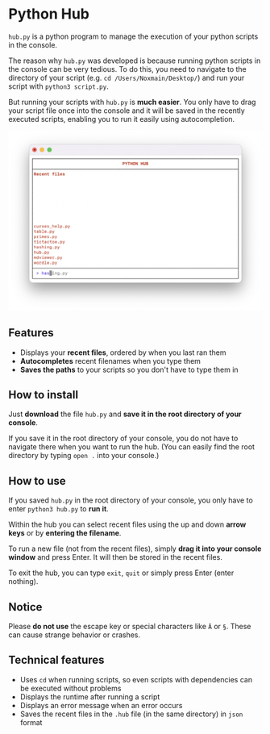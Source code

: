 # Python Hub

`hub.py` is a python program to manage the execution of your python scripts in the console.

The reason why `hub.py` was developed is because running python scripts in the console can be very tedious. To do this, you need to navigate to the directory of your script (e.g. `cd /Users/Noxmain/Desktop/`) and run your script with `python3 script.py`.

But running your scripts with `hub.py` is __much easier__. You only have to drag your script file once into the console and it will be saved in the recently executed scripts, enabling you to run it easily using autocompletion.

<img src="screenshot.png"/>

## Features

- Displays your __recent files__, ordered by when you last ran them
- __Autocompletes__ recent filenames when you type them
- __Saves the paths__ to your scripts so you don't have to type them in

## How to install

Just __download__ the file `hub.py` and __save it in the root directory of your console__.

If you save it in the root directory of your console, you do not have to navigate there when you want to run the hub. (You can easily find the root directory by typing `open .` into your console.)

## How to use

If you saved `hub.py` in the root directory of your console, you only have to enter `python3 hub.py` to __run it__.

Within the hub you can select recent files using the up and down __arrow keys__ or by __entering the filename__.

To run a new file (not from the recent files), simply __drag it into your console window__ and press Enter. It will then be stored in the recent files.

To exit the hub, you can type `exit`, `quit` or simply press Enter (enter nothing).

## Notice

Please __do not use__ the escape key or special characters like `Ä` or `§`. These can cause strange behavior or crashes.

## Technical features

- Uses `cd` when running scripts, so even scripts with dependencies can be executed without problems
- Displays the runtime after running a script
- Displays an error message when an error occurs
- Saves the recent files in the `.hub` file (in the same directory) in `json` format
